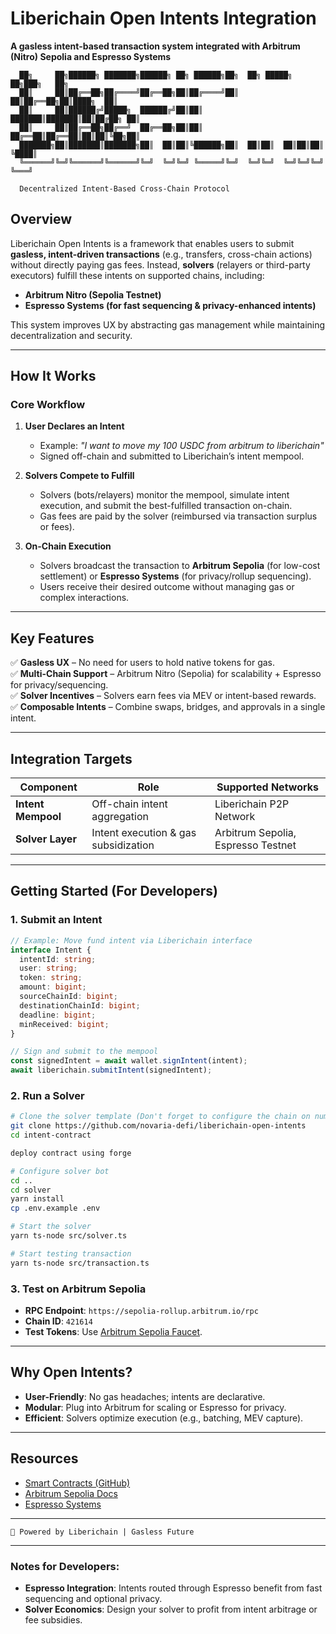 # Liberichain Open Intents Integration  

**A gasless intent-based transaction system integrated with Arbitrum (Nitro) Sepolia and Espresso Systems**  
```
  ██╗     ██╗██████╗ ███████╗██████╗ ██╗ ██████╗██╗  ██╗ █████╗ ██╗███╗   ██╗
  ██║     ██║██╔══██╗██╔════╝██╔══██╗██║██╔════╝██║  ██║██╔══██╗██║████╗  ██║
  ██║     ██║██████╔╝█████╗  ██████╔╝██║██║     ███████║███████║██║██╔██╗ ██║
  ██║     ██║██╔══██╗██╔══╝  ██╔══██╗██║██║     ██╔══██║██╔══██║██║██║╚██╗██║
  ███████╗██║███████║███████╗██║  ██║██║╚██████╗██║  ██║██║  ██║██║██║ ╚████║
  ╚══════╝╚═╝╚══════╝╚══════╝╚═╝  ╚═╝╚═╝ ╚═════╝╚═╝  ╚═╝╚═╝  ╚═╝╚═╝╚═╝  ╚═══╝
  
  Decentralized Intent-Based Cross-Chain Protocol
```
## Overview  

Liberichain Open Intents is a framework that enables users to submit **gasless, intent-driven transactions** (e.g., transfers, cross-chain actions) without directly paying gas fees. Instead, **solvers** (relayers or third-party executors) fulfill these intents on supported chains, including:  
- **Arbitrum Nitro (Sepolia Testnet)**  
- **Espresso Systems (for fast sequencing & privacy-enhanced intents)**  

This system improves UX by abstracting gas management while maintaining decentralization and security.  

---

## How It Works  

### Core Workflow  
1. **User Declares an Intent**  
   - Example: *"I want to move my 100 USDC from arbitrum to liberichain"*  
   - Signed off-chain and submitted to Liberichain’s intent mempool.  

2. **Solvers Compete to Fulfill**  
   - Solvers (bots/relayers) monitor the mempool, simulate intent execution, and submit the best-fulfilled transaction on-chain.  
   - Gas fees are paid by the solver (reimbursed via transaction surplus or fees).  

3. **On-Chain Execution**  
   - Solvers broadcast the transaction to **Arbitrum Sepolia** (for low-cost settlement) or **Espresso Systems** (for privacy/rollup sequencing).  
   - Users receive their desired outcome without managing gas or complex interactions.  

---

## Key Features  
✅ **Gasless UX** – No need for users to hold native tokens for gas.  
✅ **Multi-Chain Support** – Arbitrum Nitro (Sepolia) for scalability + Espresso for privacy/sequencing.  
✅ **Solver Incentives** – Solvers earn fees via MEV or intent-based rewards.  
✅ **Composable Intents** – Combine swaps, bridges, and approvals in a single intent.  

---

## Integration Targets  
| Component          | Role                                  | Supported Networks                |  
|--------------------|---------------------------------------|-----------------------------------|  
| **Intent Mempool** | Off-chain intent aggregation          | Liberichain P2P Network           |  
| **Solver Layer**   | Intent execution & gas subsidization  | Arbitrum Sepolia, Espresso Testnet|

---

## Getting Started (For Developers)  

### 1. Submit an Intent  
```typescript  
// Example: Move fund intent via Liberichain interface  
interface Intent {
  intentId: string;
  user: string;
  token: string;
  amount: bigint;
  sourceChainId: bigint;
  destinationChainId: bigint;
  deadline: bigint;
  minReceived: bigint;
}

// Sign and submit to the mempool  
const signedIntent = await wallet.signIntent(intent);  
await liberichain.submitIntent(signedIntent);  
```  

### 2. Run a Solver  
```bash  
# Clone the solver template (Don't forget to configure the chain on number 3)
git clone https://github.com/novaria-defi/liberichain-open-intents  
cd intent-contract

deploy contract using forge

# Configure solver bot
cd ..
cd solver  
yarn install  
cp .env.example .env  

# Start the solver  
yarn ts-node src/solver.ts

# Start testing transaction
yarn ts-node src/transaction.ts
```  

### 3. Test on Arbitrum Sepolia  
- **RPC Endpoint**: `https://sepolia-rollup.arbitrum.io/rpc`  
- **Chain ID**: `421614`  
- **Test Tokens**: Use [Arbitrum Sepolia Faucet](https://faucet.triangleplatform.com/arbitrum/sepolia).  

---

## Why Open Intents?  
- **User-Friendly**: No gas headaches; intents are declarative.  
- **Modular**: Plug into Arbitrum for scaling or Espresso for privacy.  
- **Efficient**: Solvers optimize execution (e.g., batching, MEV capture).  

---

## Resources  
- [Smart Contracts (GitHub)](https://github.com/novaria-defi/liberichain-open-intents)  
- [Arbitrum Sepolia Docs](https://docs.arbitrum.io/for-devs/concepts/nitro)  
- [Espresso Systems](https://www.espressosys.com/)  

---  
`🚀 Powered by Liberichain | Gasless Future`  

---  

### Notes for Developers:  
- **Espresso Integration**: Intents routed through Espresso benefit from fast sequencing and optional privacy.  
- **Solver Economics**: Design your solver to profit from intent arbitrage or fee subsidies.  

